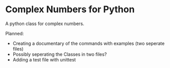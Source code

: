 # Complex Numbers for Python
A python class for complex numbers.

Planned:
- Creating a documentary of the commands with examples (two seperate files)
- Possibly seperating the Classes in two files?
- Adding a test file with unittest
